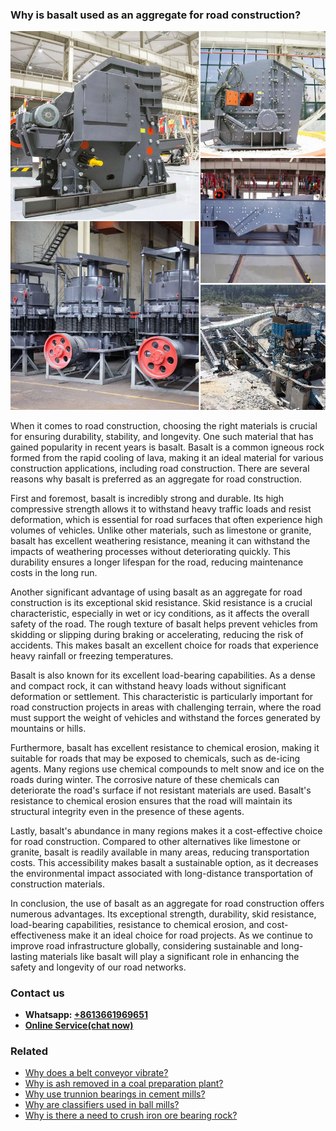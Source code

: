 <h3>Why is basalt used as an aggregate for road construction?</h3><img src='1701671428.jpg' alt=''><p>When it comes to road construction, choosing the right materials is crucial for ensuring durability, stability, and longevity. One such material that has gained popularity in recent years is basalt. Basalt is a common igneous rock formed from the rapid cooling of lava, making it an ideal material for various construction applications, including road construction. There are several reasons why basalt is preferred as an aggregate for road construction.</p><p>First and foremost, basalt is incredibly strong and durable. Its high compressive strength allows it to withstand heavy traffic loads and resist deformation, which is essential for road surfaces that often experience high volumes of vehicles. Unlike other materials, such as limestone or granite, basalt has excellent weathering resistance, meaning it can withstand the impacts of weathering processes without deteriorating quickly. This durability ensures a longer lifespan for the road, reducing maintenance costs in the long run.</p><p>Another significant advantage of using basalt as an aggregate for road construction is its exceptional skid resistance. Skid resistance is a crucial characteristic, especially in wet or icy conditions, as it affects the overall safety of the road. The rough texture of basalt helps prevent vehicles from skidding or slipping during braking or accelerating, reducing the risk of accidents. This makes basalt an excellent choice for roads that experience heavy rainfall or freezing temperatures.</p><p>Basalt is also known for its excellent load-bearing capabilities. As a dense and compact rock, it can withstand heavy loads without significant deformation or settlement. This characteristic is particularly important for road construction projects in areas with challenging terrain, where the road must support the weight of vehicles and withstand the forces generated by mountains or hills.</p><p>Furthermore, basalt has excellent resistance to chemical erosion, making it suitable for roads that may be exposed to chemicals, such as de-icing agents. Many regions use chemical compounds to melt snow and ice on the roads during winter. The corrosive nature of these chemicals can deteriorate the road's surface if not resistant materials are used. Basalt's resistance to chemical erosion ensures that the road will maintain its structural integrity even in the presence of these agents.</p><p>Lastly, basalt's abundance in many regions makes it a cost-effective choice for road construction. Compared to other alternatives like limestone or granite, basalt is readily available in many areas, reducing transportation costs. This accessibility makes basalt a sustainable option, as it decreases the environmental impact associated with long-distance transportation of construction materials.</p><p>In conclusion, the use of basalt as an aggregate for road construction offers numerous advantages. Its exceptional strength, durability, skid resistance, load-bearing capabilities, resistance to chemical erosion, and cost-effectiveness make it an ideal choice for road projects. As we continue to improve road infrastructure globally, considering sustainable and long-lasting materials like basalt will play a significant role in enhancing the safety and longevity of our road networks.</p><h3>Contact us</h3><ul><li><strong>Whatsapp:&nbsp;<a href="https://wa.me/8613661969651">+8613661969651</a></strong></li><li><a href="https://swt.shibang-china.com/?git&amp;zhl&amp;Why-is-basalt-used-as-an-aggregate-for-road-construction"><strong>Online Service(chat now)</strong></a></li></ul><h3>Related</h3><ul><li><a href='Why-does-a-belt-conveyor-vibrate.md'>Why does a belt conveyor vibrate?</a></li><li><a href='Why-is-ash-removed-in-a-coal-preparation-plant.md'>Why is ash removed in a coal preparation plant?</a></li><li><a href='Why-use-trunnion-bearings-in-cement-mills.md'>Why use trunnion bearings in cement mills?</a></li><li><a href='Why-are-classifiers-used-in-ball-mills.md'>Why are classifiers used in ball mills?</a></li><li><a href='Why-is-there-a-need-to-crush-iron-ore-bearing-rock.md'>Why is there a need to crush iron ore bearing rock?</a></li></ul>